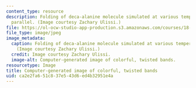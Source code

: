 ```yaml
---
content_type: resource
description: Folding of deca-alanine molecule simulated at various temperatures in
  parallel. (Image courtesy Zachary Ulissi.)
file: https://ol-ocw-studio-app-production.s3.amazonaws.com/courses/18-337j-parallel-computing-fall-2011/ca2e2fa651c837e543d6ed4b32951e4a_18-337jf11-th.jpg
file_type: image/jpeg
image_metadata:
  caption: Folding of deca-alanine molecule simulated at various temperatures in parallel.
    (Image courtesy Zachary Ulissi.)
  credit: Image courtesy Zachary Ulissi.
  image-alt: Computer-generated image of colorful, twisted bands.
resourcetype: Image
title: Computer-generated image of colorful, twisted bands
uid: ca2e2fa6-51c8-37e5-43d6-ed4b32951e4a
---
```

